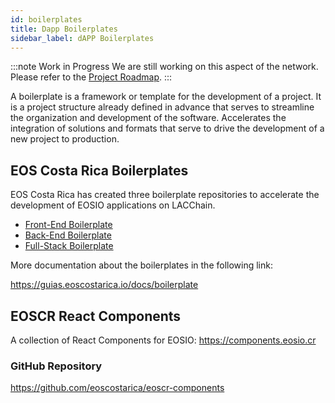 ```yaml
---
id: boilerplates
title: Dapp Boilerplates
sidebar_label: dAPP Boilerplates
---
```


:::note Work in Progress
We are still working on this aspect of the network. Please refer to the [Project Roadmap](../testnet/roadmap).
:::

A boilerplate is a framework or template for the development of a project. It is a project structure already defined in advance that serves to streamline the organization and development of the software. Accelerates the integration of solutions and formats that serve to drive the development of a new project to production.

## EOS Costa Rica Boilerplates
EOS Costa Rica has created three boilerplate repositories to accelerate the development of EOSIO applications on LACChain.

- [Front-End Boilerplate](https://github.com/eoscostarica/webapp-boilerplate)
- [Back-End Boilerplate](https://github.com/eoscostarica/backend-boilerplate)  
- [Full-Stack Boilerplate](https://github.com/eoscostarica/full-stack-boilerplate)

More documentation about the boilerplates in the following link:

https://guias.eoscostarica.io/docs/boilerplate 

## EOSCR React Components
A collection of React Components for EOSIO:  https://components.eosio.cr

### GitHub Repository
https://github.com/eoscostarica/eoscr-components
